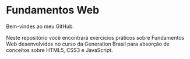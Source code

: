 # Fundamentos Web

Bem-vindes ao meu GitHub.

Neste repositório você encontrará exercícios práticos sobre Fundamentos Web desenvolvidos no curso da Generation Brasil para absorção de conceitos sobre HTML5, CSS3 e JavaScript.
